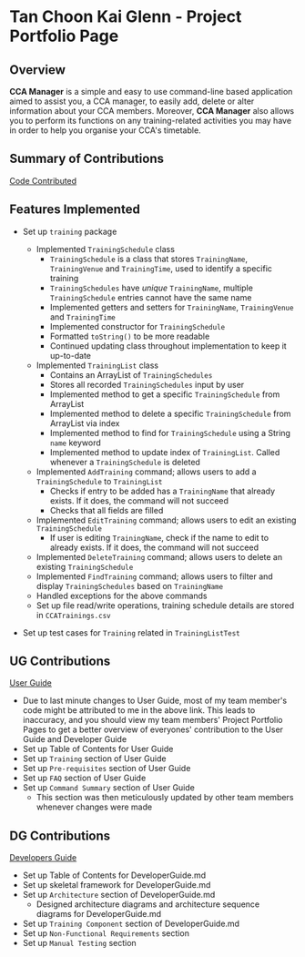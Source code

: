 # Tan Choon Kai Glenn - Project Portfolio Page

## Overview

**CCA Manager** is a simple and easy to use command-line based application aimed to assist you, a CCA manager, to easily add, delete or alter information about your
CCA members. Moreover, **CCA Manager** also allows you to perform its functions on any training-related activities
you may have in order to help you organise your CCA's timetable.

## Summary of Contributions

[Code Contributed](https://nus-cs2113-ay2122s1.github.io/tp-dashboard/?search=poppolette&sort=groupTitle&sortWithin=title&timeframe=commit&mergegroup=&groupSelect=groupByRepos&breakdown=true&checkedFileTypes=docs~functional-code~test-code~other&since=2021-09-25&tabOpen=true&tabType=authorship&tabAuthor=poppolette&tabRepo=AY2122S1-CS2113T-F12-4%2Ftp%5Bmaster%5D&authorshipIsMergeGroup=false&authorshipFileTypes=docs~functional-code~test-code&authorshipIsBinaryFileTypeChecked=false
)

## Features Implemented
* Set up `training` package
  * Implemented `TrainingSchedule` class
    * `TrainingSchedule` is a class that stores `TrainingName`, `TrainingVenue` and `TrainingTime`, used to identify a specific training
    * `TrainingSchedules` have _unique_ `TrainingName`, multiple `TrainingSchedule` entries cannot have the same name
    * Implemented getters and setters for `TrainingName`, `TrainingVenue` and `TrainingTime`
    * Implemented constructor for `TrainingSchedule`
    * Formatted `toString()` to be more readable
    * Continued updating class throughout implementation to keep it up-to-date
  * Implemented `TrainingList` class
    * Contains an ArrayList of `TrainingSchedules`
    * Stores all recorded `TrainingSchedules` input by user
    * Implemented method to get a specific `TrainingSchedule` from ArrayList
    * Implemented method to delete a specific `TrainingSchedule` from ArrayList via index
    * Implemented method to find for `TrainingSchedule` using a String `name` keyword
    * Implemented method to update index of `TrainingList`. Called whenever a `TrainingSchedule` is deleted
  * Implemented `AddTraining` command; allows users to add a `TrainingSchedule` to `TrainingList`
    * Checks if entry to be added has a `TrainingName` that already exists. If it does, the command will not succeed
    * Checks that all fields are filled
  * Implemented `EditTraining` command; allows users to edit an existing `TrainingSchedule`
    * If user is editing `TrainingName`, check if the name to edit to already exists. If it does, the command will not succeed
  * Implemented `DeleteTraining` command; allows users to delete an existing `TrainingSchedule`
  * Implemented `FindTraining` command; allows users to filter and display `TrainingSchedules` based on `TrainingName`
  * Handled exceptions for the above commands
  * Set up file read/write operations, training schedule details are stored in `CCATrainings.csv`

* Set up test cases for `Training` related in `TrainingListTest`

## UG Contributions
[User Guide](https://ay2122s1-cs2113t-f12-4.github.io/tp/UserGuide.html)
  * Due to last minute changes to User Guide, most of my team member's code might be attributed to me in the above link. This leads to inaccuracy, and you should view my team members' Project Portfolio Pages to get a better overview of everyones' contribution to the User Guide and Developer Guide
  * Set up Table of Contents for User Guide
  * Set up `Training` section of User Guide
  * Set up `Pre-requisites` section of User Guide
  * Set up `FAQ` section of User Guide
  * Set up `Command Summary` section of User Guide
    * This section was then meticulously updated by other team members whenever changes were made



## DG Contributions
[Developers Guide](https://ay2122s1-cs2113t-f12-4.github.io/tp/DeveloperGuide.html)
* Set up Table of Contents for DeveloperGuide.md
* Set up skeletal framework for DeveloperGuide.md
* Set up `Architecture` section of DeveloperGuide.md
  * Designed architecture diagrams and architecture sequence diagrams for DeveloperGuide.md
* Set up `Training Component` section of DeveloperGuide.md
* Set up `Non-Functional Requirements` section
* Set up `Manual Testing` section
